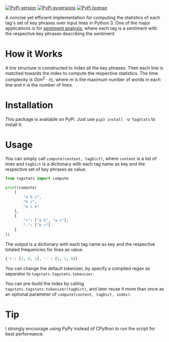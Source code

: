 [![PyPi version](https://img.shields.io/pypi/v/TagStats.svg)](https://pypi.python.org/pypi/TagStats/)
[![PyPi pyversions](https://img.shields.io/pypi/pyversions/TagStats.svg)](https://pypi.python.org/pypi/TagStats/)
[![PyPi license](https://img.shields.io/pypi/l/TagStats.svg)](https://pypi.python.org/pypi/TagStats/)

A concise yet efficient implementation for computing the statistics of each tag's set of key phrases over input lines in Python 3.
One of the major applications is for [sentiment analysis](https://en.wikipedia.org/wiki/Sentiment_analysis), where each tag is a sentiment with the respective key phrases describing the sentiment.

# How it Works

A trie structure is constructed to index all the key phrases. Then each line is matched towards the index to compute the respective statistics.
The time complexity is $O(m^2 \cdot n)$, where $m$ is the maximum number of words in each line and $n$ is the number of lines.

# Installation

This package is available on PyPi. Just use `pip3 install -U TagStats` to install it.

# Usage

You can simply call `compute(content, tagDict)`, where `content` is a list of lines and `tagDict` is a dictionary with each tag name as key and the respective set of key phrases as value.

``` python
from tagstats import compute

print(compute(
    [
        "a b c",
        "b c",
        "a c e"
    ],
    {
        "+": ["a b", "a c"],
        "-": ["b c"]
    }
))
```

The output is a dictionary with each tag name as key and the respective totaled frequencies for lines as value.
``` python
{'+': [1, 0, 1], '-': [1, 1, 0]}
```

You can change the default tokenizer, by specify a compiled regex as separator to `tagstats.tagstats.tokenizer`.

You can pre-build the index by calling `tagstats.tagstats.tokenizer(tagDict)`, and later reuse it more than once as an optional parameter of `compute(content, tagDict, index)`. 

# Tip

I strongly encourage using PyPy instead of CPython to run the script for best performance.
